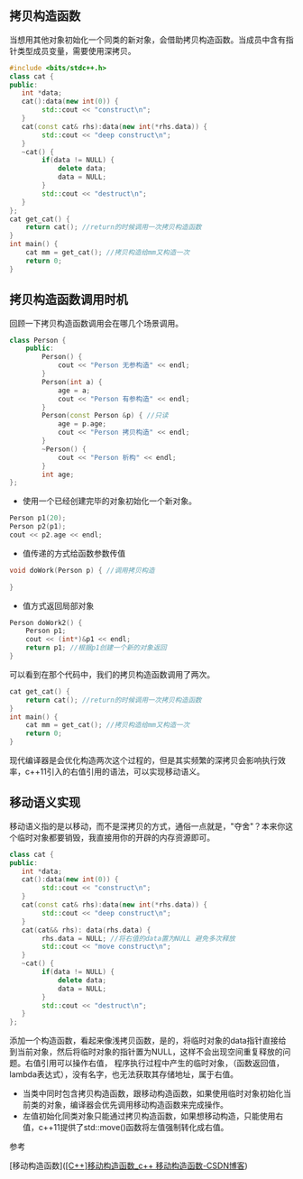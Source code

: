 ## 拷贝构造函数

当想用其他对象初始化一个同类的新对象，会借助拷贝构造函数。当成员中含有指针类型成员变量，需要使用深拷贝。

```c++
#include <bits/stdc++.h>
class cat {
public:
   int *data;
   cat():data(new int(0)) { 
        std::cout << "construct\n";
   } 
   cat(const cat& rhs):data(new int(*rhs.data)) {
        std::cout << "deep construct\n";
   }
   ~cat() {
        if(data != NULL) {
            delete data;
            data = NULL;
        }
        std::cout << "destruct\n";
   }
};
cat get_cat() {
    return cat(); //return的时候调用一次拷贝构造函数
}
int main() {
    cat mm = get_cat(); //拷贝构造给mm又构造一次
    return 0;
}
```

## 拷贝构造函数调用时机

回顾一下拷贝构造函数调用会在哪几个场景调用。

```c++
class Person {
	public: 
		Person() {
			cout << "Person 无参构造" << endl;
		} 
		Person(int a) {
			age = a;
			cout << "Person 有参构造" << endl;
		} 
		Person(const Person &p) { //只读 
			age = p.age; 
			cout << "Person 拷贝构造" << endl;
		} 
		~Person() {
			cout << "Person 析构" << endl; 
		} 
		int age; 
}; 
```

- 使用一个已经创建完毕的对象初始化一个新对象。

```c++
Person p1(20);
Person p2(p1); 
cout << p2.age << endl;
```

- 值传递的方式给函数参数传值

```c++
void doWork(Person p) { //调用拷贝构造
	
}
```

- 值方式返回局部对象

```c++
Person doWork2() {
	Person p1;
	cout << (int*)&p1 << endl; 
	return p1; //根据p1创建一个新的对象返回
}
```

可以看到在那个代码中，我们的拷贝构造函数调用了两次。

```c++
cat get_cat() {
    return cat(); //return的时候调用一次拷贝构造函数
}
int main() {
    cat mm = get_cat(); //拷贝构造给mm又构造一次
    return 0;
}
```

现代编译器是会优化构造两次这个过程的，但是其实频繁的深拷贝会影响执行效率，c++11引入的右值引用的语法，可以实现移动语义。

## 移动语义实现

移动语义指的是以移动，而不是深拷贝的方式，通俗一点就是，"夺舍"？本来你这个临时对象都要销毁，我直接用你的开辟的内存资源即可。

```c++
class cat {
public:
   int *data;
   cat():data(new int(0)) { 
        std::cout << "construct\n";
   } 
   cat(const cat& rhs):data(new int(*rhs.data)) {
        std::cout << "deep construct\n";
   }
   cat(cat&& rhs): data(rhs.data) { 
        rhs.data = NULL; //将右值的data置为NULL 避免多次释放
        std::cout << "move construct\n";
   } 
   ~cat() {
        if(data != NULL) {
            delete data;
            data = NULL;
        }
        std::cout << "destruct\n";
   }
};
```

  添加一个构造函数，看起来像浅拷贝函数，是的，将临时对象的data指针直接给到当前对象，然后将临时对象的指针置为NULL，这样不会出现空间重复释放的问题。右值引用可以操作右值， 程序执行过程中产生的临时对象，（函数返回值，lambda表达式），没有名字，也无法获取其存储地址，属于右值。

- 当类中同时包含拷贝构造函数，跟移动构造函数，如果使用临时对象初始化当前类的对象，编译器会优先调用移动构造函数来完成操作。
- 左值初始化同类对象只能通过拷贝构造函数，如果想移动构造，只能使用右值，c++11提供了std::move()函数将左值强制转化成右值。

参考

[移动构造函数]([[C++]移动构造函数_c++ 移动构造函数-CSDN博客](https://blog.csdn.net/Jacky_Feng/article/details/120746540))

